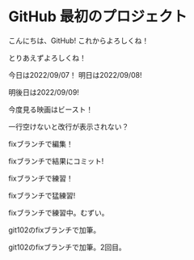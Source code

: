# GitHub 最初のプロジェクト

こんにちは、GitHub!
これからよろしくね！

とりあえずよろしくね！

今日は2022/09/07！
明日は2022/09/08!

明後日は2022/09/09!

今度見る映画はビースト！


一行空けないと改行が表示されない？

fixブランチで編集！

fixブランチで結果にコミット!

fixブランチで練習！

fixブランチで猛練習!

fixブランチで練習中。むずい。

git102のfixブランチで加筆。

git102のfixブランチで加筆。2回目。

